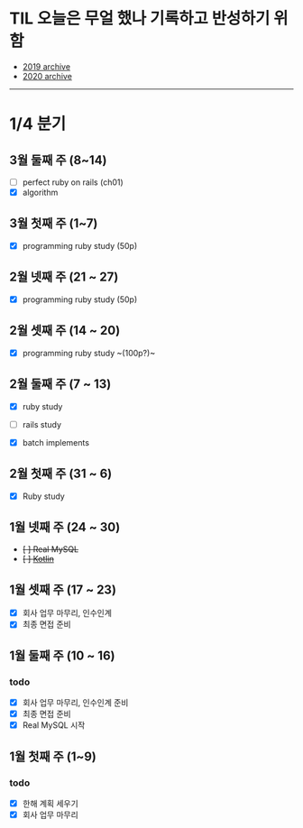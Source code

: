 # TIL 오늘은 무얼 했나 기록하고 반성하기 위함
- [2019 archive](https://github.com/nokchax/TIL/blob/master/archive/2019.md)
- [2020 archive](https://github.com/nokchax/TIL/blob/master/archive/2020.md)

---
# 1/4 분기
## 3월 둘째 주 (8~14)
- [ ] perfect ruby on rails (ch01)
- [x] algorithm

## 3월 첫째 주 (1~7)
- [x] programming ruby study (50p)


## 2월 넷째 주 (21 ~ 27)
- [x] programming ruby study (50p)

## 2월 셋째 주 (14 ~ 20)
- [x] programming ruby study ~(100p?)~

## 2월 둘째 주 (7 ~ 13)
- [x] ruby study
- [ ] rails study
- [x] batch implements


## 2월 첫째 주 (31 ~ 6)
- [x] Ruby study

## 1월 넷째 주 (24 ~ 30)
- ~~[ ] Real MySQL~~
- ~~[ ] [Kotlin](https://kotlinlang.org/docs/reference/basic-syntax.html)~~

## 1월 셋째 주 (17 ~ 23)
- [x] 회사 업무 마무리, 인수인계
- [x] 최종 면접 준비

## 1월 둘째 주 (10 ~ 16)
### todo
- [x] 회사 업무 마무리, 인수인계 준비
- [x] 최종 면접 준비
- [x] Real MySQL 시작

## 1월 첫째 주 (1~9)
### todo
- [x] 한해 계획 세우기
- [x] 회사 업무 마무리
